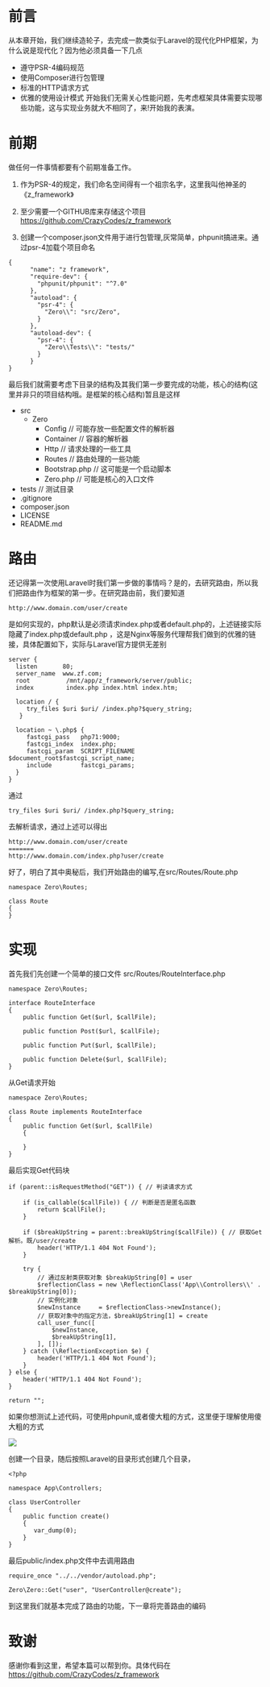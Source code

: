 ![![](https://resources.blog.fastrun.cn/wp-content/uploads/2018/12/4071558190-5c089723b0c8c_articlex.png)](https://resources.blog.fastrun.cn/wp-content/uploads/2018/12/4149909193-5c0898e0c4a99_articlex.png)



# 前言
从本章开始，我们继续造轮子，去完成一款类似于Laravel的现代化PHP框架，为什么说是现代化？因为他必须具备一下几点
- 遵守PSR-4编码规范
- 使用Composer进行包管理
- 标准的HTTP请求方式
- 优雅的使用设计模式
开始我们无需关心性能问题，先考虑框架具体需要实现哪些功能，这与实现业务就大不相同了，来!开始我的表演。

# 前期
做任何一件事情都要有个前期准备工作。
1. 作为PSR-4的规定，我们命名空间得有一个祖宗名字，这里我叫他神圣的 《z_framework》
2. 至少需要一个GITHUB库来存储这个项目 https://github.com/CrazyCodes/z_framework

3. 创建一个composer.json文件用于进行包管理,灰常简单，phpunit搞进来。通过psr-4加载个项目命名

```
{
      "name": "z framework",
      "require-dev": {
        "phpunit/phpunit": "^7.0"
      },
      "autoload": {
        "psr-4": {
          "Zero\\": "src/Zero",
        }
      },
      "autoload-dev": {
        "psr-4": {
          "Zero\\Tests\\": "tests/"
        }
      }
}
```

最后我们就需要考虑下目录的结构及其我们第一步要完成的功能，核心的结构(这里并非只的项目结构哦。是框架的核心结构)暂且是这样

- src
    - Zero
        - Config  // 可能存放一些配置文件的解析器
        - Container // 容器的解析器
        - Http  // 请求处理的一些工具
        - Routes  // 路由处理的一些功能
        - Bootstrap.php  // 这可能是一个启动脚本
        - Zero.php  // 可能是核心的入口文件
- tests // 测试目录
- .gitignore
- composer.json
- LICENSE
- README.md


# 路由
还记得第一次使用Laravel时我们第一步做的事情吗？是的，去研究路由，所以我们把路由作为框架的第一步。在研究路由前，我们要知道
```
http://www.domain.com/user/create
```
是如何实现的，php默认是必须请求index.php或者default.php的，上述链接实际隐藏了index.php或default.php ，这是Nginx等服务代理帮我们做到的优雅的链接，具体配置如下，实际与Laravel官方提供无差别
```
server {
  listen       80;
  server_name  www.zf.com;
  root          /mnt/app/z_framework/server/public;
  index         index.php index.html index.htm;

  location / {
     try_files $uri $uri/ /index.php?$query_string;
   }

  location ~ \.php$ {
     fastcgi_pass   php71:9000;
     fastcgi_index  index.php;
     fastcgi_param  SCRIPT_FILENAME  $document_root$fastcgi_script_name;
     include        fastcgi_params;
  }
}
```
通过
```
try_files $uri $uri/ /index.php?$query_string;
```
去解析请求，通过上述可以得出
```
http://www.domain.com/user/create
=======
http://www.domain.com/index.php?user/create
```
好了，明白了其中奥秘后，我们开始路由的编写,在src/Routes/Route.php
```
namespace Zero\Routes;
    
class Route 
{
}
```
# 实现
首先我们先创建一个简单的接口文件
src/Routes/RouteInterface.php
```
namespace Zero\Routes;
    
interface RouteInterface
{
    public function Get($url, $callFile);
    
    public function Post($url, $callFile);
    
    public function Put($url, $callFile);
    
    public function Delete($url, $callFile);
}
```
从Get请求开始
```
namespace Zero\Routes;
    
class Route implements RouteInterface
{
    public function Get($url, $callFile)
    {
    
    }
}
```
最后实现Get代码块
```
if (parent::isRequestMethod("GET")) { // 判读请求方式
                
    if (is_callable($callFile)) { // 判断是否是匿名函数
        return $callFile();
    }
    
    if ($breakUpString = parent::breakUpString($callFile)) { // 获取Get解析。既/user/create 
        header('HTTP/1.1 404 Not Found');
    }
    
    try {
        // 通过反射类获取对象 $breakUpString[0] = user
        $reflectionClass = new \ReflectionClass('App\\Controllers\\' . $breakUpString[0]);
        // 实例化对象
        $newInstance     = $reflectionClass->newInstance();
        // 获取对象中的指定方法，$breakUpString[1] = create
        call_user_func([
            $newInstance,
            $breakUpString[1],
        ], []);
    } catch (\ReflectionException $e) {
        header('HTTP/1.1 404 Not Found');
    }
} else {
    header('HTTP/1.1 404 Not Found');
}

return "";
```
如果你想测试上述代码，可使用phpunit,或者傻大粗的方式，这里便于理解使用傻大粗的方式

![](https://resources.blog.fastrun.cn/wp-content/uploads/2018/12/4071558190-5c089723b0c8c_articlex.png)


创建一个目录，随后按照Laravel的目录形式创建几个目录，
```
<?php
    
namespace App\Controllers;

class UserController
{
    public function create()
    {
       var_dump(0);
    }
}
```
最后public/index.php文件中去调用路由
```
require_once "../../vendor/autoload.php";

Zero\Zero::Get("user", "UserController@create");
```
到这里我们就基本完成了路由的功能，下一章将完善路由的编码
# 致谢
感谢你看到这里，希望本篇可以帮到你。具体代码在 https://github.com/CrazyCodes/z_framework